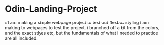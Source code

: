 # Odin-Landing-Project
#I am making a simple webpage project to test out flexbox styling i am making to webpages to test the project.
i branched off a bit from the colors, and the exact stlyes etc, but the fundamentals of what i needed to practice are all included.
